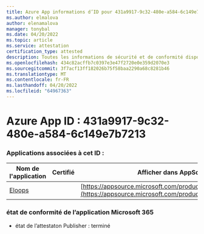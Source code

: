 ```yaml
---
title: Azure App informations d’ID pour 431a9917-9c32-480e-a584-6c149e7b7213
ms.author: elmalova
author: elenamalova
manager: tonybal
ms.date: 04/20/2022
ms.topic: article
ms.service: attestation
certification_type: attested
description: Toutes les informations de sécurité et de conformité disponibles pour 431a9917-9c32-480e-a584-6c149e7b7213.
ms.openlocfilehash: 434c82acffb7c0397e3e47f2720e0e359d2070e3
ms.sourcegitcommit: 3f7acf13ff182026b75f58baa2290a68c8281b46
ms.translationtype: MT
ms.contentlocale: fr-FR
ms.lasthandoff: 04/20/2022
ms.locfileid: "64967363"
---
```

# <a name="azure-app-id-431a9917-9c32-480e-a584-6c149e7b7213"></a>Azure App ID : 431a9917-9c32-480e-a584-6c149e7b7213


### <a name="apps-associated-with-this-id"></a>Applications associées à cet ID :
| **Nom de l'application** | **Certifié** | **Afficher dans AppSource** |
|--------------|---------------|-----------------------|
| [Eloops](../forward/WA200002287.md) |  | [https://appsource.microsoft.com/product/office/WA200002287](https://appsource.microsoft.com/product/office/WA200002287) |

### <a name="microsoft-365-app-compliance-status"></a>état de conformité de l’application Microsoft 365
- état de l’attestaton Publisher : terminé
